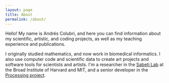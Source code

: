 ```yaml
---
layout: page
title: About
permalink: /about/
---
```


Hello! My name is Andrés Colubri, and here you can find information about my scientific, artistic, and coding projects, as well as my teaching experience and publications.

I originally studied mathematics, and now work in biomedical informatics. I also use computer code and scientific data to create art projects and software tools for scientists and artists. I'm a researcher in the [Sabeti Lab](https://www.sabetilab.org/) at the Broad Institute of Harvard and MIT, and a senior developer in the [Processing project](https://processing.org/).
